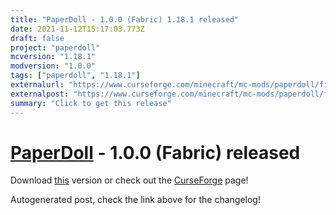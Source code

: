 ```yaml
---
title: "PaperDoll - 1.0.0 (Fabric) 1.18.1 released"
date: 2021-11-12T15:17:03.773Z
draft: false
project: "paperdoll"
mcversion: "1.18.1"
modversion: "1.0.0"
tags: ["paperdoll", "1.18.1"]
externalurl: "https://www.curseforge.com/minecraft/mc-mods/paperdoll/files/3523464"
externalpost: "https://www.curseforge.com/minecraft/mc-mods/paperdoll/files/3523464"
summary: "Click to get this release"
---
```

# [PaperDoll](/project/paperdoll) - 1.0.0 (Fabric) released
Download [this](https://www.curseforge.com/minecraft/mc-mods/paperdoll/files/3523464) version or check out the [CurseForge](https://www.curseforge.com/minecraft/mc-mods/paperdoll) page!

Autogenerated post, check the link above for the changelog!
